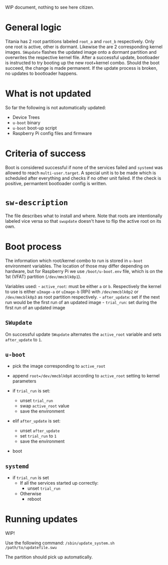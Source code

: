 WIP document, nothing to see here citizen.


# General logic

Titania has 2 root partitions labeled `root_a` and `root_b` respectively. Only one root is active, other is dormant. Likewise the are 2 corresponding kernel images. `SWupdate` flashes the updated image onto a dormant partition and overwrites the respective kernel file. After a successful update, bootloader is instructed to try booting up the new root+kernel combo. Should the boot succeed, the change is made permanent. If the update process is broken, no updates to bootloader happens.

# What is not updated

So far the following is not automatically updated:
 - Device Trees
 - `u-boot` binary
 - `u-boot` boot-up script
 - Raspberry Pi config files and firmware

# Criteria of success

Boot is considered successful if none of the services failed and `systemd` was allowed to reach `multi-user.target`. A special unit is to be made which is scheduled after everything and checks if no other unit failed. If the check is positive, permantent bootloader config is written.

# `sw-description`

The file describes what to install and where. Note that roots are intentionally labeled vice versa so that `swupdate` doesn't have to flip the active root on its own.

# Boot process

The information which root/kernel combo to run is stored in `u-boot` environment variables. The location of those may differ depending on hardware, but for Raspberry Pi we use `/boot/u-boot.env` file, which is on the 1st (VFAT) partition (`/dev/mmcblk0p1`).

Variables used:
    - `active_root`: must be either `a` or `b`. Respectively the kernel to use is either `uImage-a` or `uImage-b` (RPi) with `/dev/mmcblk0p2` or `/dev/mmcblk0p3` as root partition respectively.
    - `after_update`: set if the next run would be the first run of an updated image
    - `trial_run`: set during the first run of an updated image

## `SWupdate`

On successful update `SWupdate` alternates the `active_root` variable and sets `after_update` to `1`.

## `u-boot`

- pick the image corresponding to `active_root`
- append `root=/dev/mmcblk0pX` according to `active_root` setting to kernel parameters
- if `trial_run` is set:
    - unset `trial_run`
    - swap `active_root` value
    - save the environment

- elif `after_update` is set:
    - unset `after_update`
    - set `trial_run` to `1`
    - save the environment
- boot

## `systemd`

- if `trial_run` is set
    - If all the services started up correctly:
        - unset `trial_run`
    - Otherwise
        - reboot


# Running updates

WIP!

Use the following command:
`/sbin/update_system.sh /path/to/updatefile.swu`

The partition should pick up automatically.